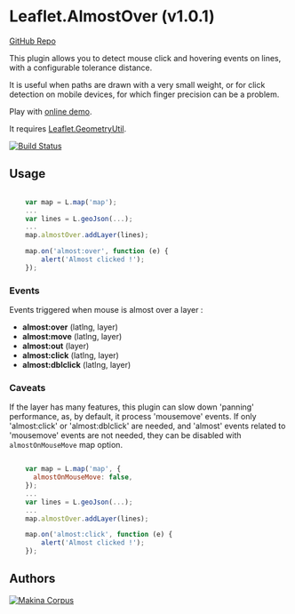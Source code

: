 # Leaflet.AlmostOver (v1.0.1)

[GitHub Repo](https://github.com/makinacorpus/Leaflet.AlmostOver)

This plugin allows you to detect mouse click and hovering events on lines, with a configurable tolerance distance.

It is useful when paths are drawn with a very small weight, or for click
detection on mobile devices, for which finger precision can be a problem.

Play with [online demo](http://makinacorpus.github.io/Leaflet.AlmostOver/).

It requires [Leaflet.GeometryUtil](https://github.com/makinacorpus/Leaflet.GeometryUtil/).

[![Build Status](https://travis-ci.org/makinacorpus/Leaflet.AlmostOver.png)](https://travis-ci.org/makinacorpus/Leaflet.AlmostOver)

## Usage

```javascript

    var map = L.map('map');
    ...
    var lines = L.geoJson(...);
    ...
    map.almostOver.addLayer(lines);

    map.on('almost:over', function (e) {
        alert('Almost clicked !');
    });

```

### Events

Events triggered when mouse is almost over a layer :

- **almost:over** (latlng, layer)
- **almost:move** (latlng, layer)
- **almost:out** (layer)
- **almost:click** (latlng, layer)
- **almost:dblclick** (latlng, layer)

### Caveats

If the layer has many features, this plugin can slow down 'panning' performance, as, by default,
it process 'mousemove' events. If only 'almost:click' or 'almost:dblclick' are needed, and 'almost'
events related to 'mousemove' events are not needed, they can be disabled with `almostOnMouseMove`
map option.

```javascript

    var map = L.map('map', {
      almostOnMouseMove: false,
    });
    ...
    var lines = L.geoJson(...);
    ...
    map.almostOver.addLayer(lines);

    map.on('almost:click', function (e) {
        alert('Almost clicked !');
    });

```

## Authors

[![Makina Corpus](http://depot.makina-corpus.org/public/logo.gif)](http://makinacorpus.com)
